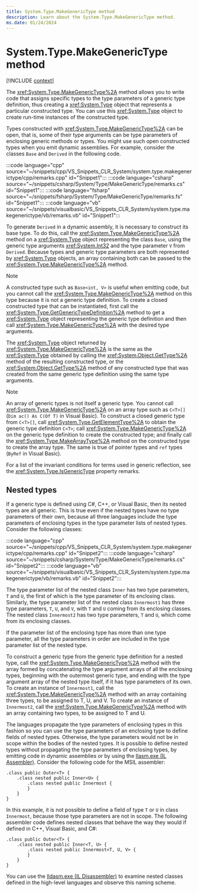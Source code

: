 ```yaml
---
title: System.Type.MakeGenericType method
description: Learn about the System.Type.MakeGenericType method.
ms.date: 01/24/2024
---
```

# System.Type.MakeGenericType method

[!INCLUDE [context](includes/context.md)]

The <xref:System.Type.MakeGenericType%2A> method allows you to write code that assigns specific types to the type parameters of a generic type definition, thus creating a <xref:System.Type> object that represents a particular constructed type. You can use this <xref:System.Type> object to create run-time instances of the constructed type.

Types constructed with <xref:System.Type.MakeGenericType%2A> can be open, that is, some of their type arguments can be type parameters of enclosing generic methods or types. You might use such open constructed types when you emit dynamic assemblies. For example, consider the classes `Base` and `Derived` in the following code.

:::code language="cpp" source="~/snippets/cpp/VS_Snippets_CLR_System/system.type.makegenerictype/cpp/remarks.cpp" id="Snippet1":::
:::code language="csharp" source="~/snippets/csharp/System/Type/MakeGenericType/remarks.cs" id="Snippet1":::
:::code language="fsharp" source="~/snippets/fsharp/System/Type/MakeGenericType/remarks.fs" id="Snippet1":::
:::code language="vb" source="~/snippets/visualbasic/VS_Snippets_CLR_System/system.type.makegenerictype/vb/remarks.vb" id="Snippet1":::

To generate `Derived` in a dynamic assembly, it is necessary to construct its base type. To do this, call the <xref:System.Type.MakeGenericType%2A> method on a <xref:System.Type> object representing the class `Base`, using the generic type arguments <xref:System.Int32> and the type parameter `V` from `Derived`. Because types and generic type parameters are both represented by <xref:System.Type> objects, an array containing both can be passed to the <xref:System.Type.MakeGenericType%2A> method.

> [!NOTE]
> A constructed type such as `Base<int, V>` is useful when emitting code, but you cannot call the <xref:System.Type.MakeGenericType%2A> method on this type because it is not a generic type definition. To create a closed constructed type that can be instantiated, first call the <xref:System.Type.GetGenericTypeDefinition%2A> method to get a <xref:System.Type> object representing the generic type definition and then call <xref:System.Type.MakeGenericType%2A> with the desired type arguments.

The <xref:System.Type> object returned by <xref:System.Type.MakeGenericType%2A> is the same as the <xref:System.Type> obtained by calling the <xref:System.Object.GetType%2A> method of the resulting constructed type, or the <xref:System.Object.GetType%2A> method of any constructed type that was created from the same generic type definition using the same type arguments.

> [!NOTE]
> An array of generic types is not itself a generic type. You cannot call <xref:System.Type.MakeGenericType%2A> on an array type such as `C<T>[]` (`Dim ac() As C(Of T)` in Visual Basic). To construct a closed generic type from `C<T>[]`, call <xref:System.Type.GetElementType%2A> to obtain the generic type definition `C<T>`; call <xref:System.Type.MakeGenericType%2A> on the generic type definition to create the constructed type; and finally call the <xref:System.Type.MakeArrayType%2A> method on the constructed type to create the array type. The same is true of pointer types and `ref` types (`ByRef` in Visual Basic).

For a list of the invariant conditions for terms used in generic reflection, see the <xref:System.Type.IsGenericType> property remarks.

## Nested types

If a generic type is defined using C#, C++, or Visual Basic, then its nested types are all generic. This is true even if the nested types have no type parameters of their own, because all three languages include the type parameters of enclosing types in the type parameter lists of nested types. Consider the following classes:

:::code language="cpp" source="~/snippets/cpp/VS_Snippets_CLR_System/system.type.makegenerictype/cpp/remarks.cpp" id="Snippet2":::
:::code language="csharp" source="~/snippets/csharp/System/Type/MakeGenericType/remarks.cs" id="Snippet2":::
:::code language="vb" source="~/snippets/visualbasic/VS_Snippets_CLR_System/system.type.makegenerictype/vb/remarks.vb" id="Snippet2":::

The type parameter list of the nested class `Inner` has two type parameters, `T` and `U`, the first of which is the type parameter of its enclosing class. Similarly, the type parameter list of the nested class `Innermost1` has three type parameters, `T`, `U`, and `V`, with `T` and `U` coming from its enclosing classes. The nested class `Innermost2` has two type parameters, `T` and `U`, which come from its enclosing classes.

If the parameter list of the enclosing type has more than one type parameter, all the type parameters in order are included in the type parameter list of the nested type.

To construct a generic type from the generic type definition for a nested type, call the <xref:System.Type.MakeGenericType%2A> method with the array formed by concatenating the type argument arrays of all the enclosing types, beginning with the outermost generic type, and ending with the type argument array of the nested type itself, if it has type parameters of its own. To create an instance of `Innermost1`, call the <xref:System.Type.MakeGenericType%2A> method with an array containing three types, to be assigned to T, U, and V. To create an instance of `Innermost2`, call the <xref:System.Type.MakeGenericType%2A> method with an array containing two types, to be assigned to T and U.

The languages propagate the type parameters of enclosing types in this fashion so you can use the type parameters of an enclosing type to define fields of nested types. Otherwise, the type parameters would not be in scope within the bodies of the nested types. It is possible to define nested types without propagating the type parameters of enclosing types, by emitting code in dynamic assemblies or by using the [Ilasm.exe (IL Assembler)](../../framework/tools/ilasm-exe-il-assembler.md). Consider the following code for the MSIL assembler:

```msil
.class public Outer<T> {
    .class nested public Inner<U> {
        .class nested public Innermost {
        }
    }
}
```

In this example, it is not possible to define a field of type `T` or `U` in class `Innermost`, because those type parameters are not in scope. The following assembler code defines nested classes that behave the way they would if defined in C++, Visual Basic, and C#:

```msil
.class public Outer<T> {
    .class nested public Inner<T, U> {
        .class nested public Innermost<T, U, V> {
        }
    }
}
```

You can use the [Ildasm.exe (IL Disassembler)](../../framework/tools/ildasm-exe-il-disassembler.md) to examine nested classes defined in the high-level languages and observe this naming scheme.
